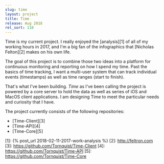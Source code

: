 ```yaml
---
slug: time
layout: project
title: Time
release: Aug 2018
rel_sort: 110
---
```


Time is my current project. I really enjoyed the [analysis][1] of all of my working
hours in 2017, and I'm a big fan of the infographics that [Nicholas Felton][2]
makes on his own life.

The goal of this project is to combine those two ideas into a platform for
continuous monitoring and reporting on how I spend my time. Past the basics of
time tracking, I want a multi-user system that can track individual events
(timestamps) as well as time ranges (start to finish).

That's what I've been building. *Time* as I've been calling the project is
powered by a core server to hold the data as well as series of iOS and MacOS
client applications. I am designing Time to meet the particular needs and curiosity
that I have.

The project currently consists of the following repositories:

* [Time-Client][3]
* [Time-API][4]
* [Time-Core][5]

[1]: {% post_url 2018-02-11-2017-work-analysis %}
[2]: http://feltron.com
[3]: https://github.com/Tornquist/Time-Client
[4]: https://github.com/Tornquist/Time-API
[5]: https://github.com/Tornquist/Time-Core
